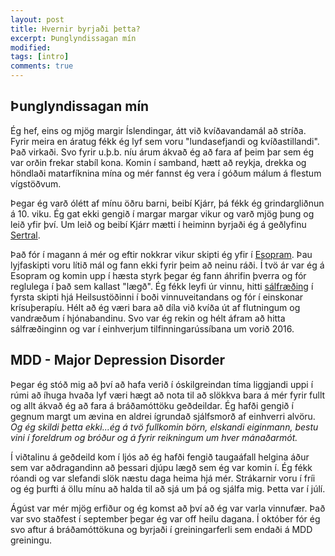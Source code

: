 ```yaml
---
layout: post
title: Hvernir byrjaði þetta?
excerpt: Þunglyndissagan mín 
modified: 
tags: [intro]
comments: true
---
```


## Þunglyndissagan mín

Ég hef, eins og mjög margir Íslendingar, átt við kvíðavandamál að stríða. Fyrir meira en áratug fékk ég lyf sem voru "lundasefjandi og kvíðastillandi". Það virkaði. Svo fyrir u.þ.b. níu árum ákvað ég að fara af þeim þar sem ég var orðin frekar stabíl kona. Komin í samband, hætt að reykja, drekka og höndlaði matarfíknina mína og mér fannst ég vera í góðum málum á flestum vígstöðvum. 


Þegar ég varð ólétt af mínu öðru barni, beibí Kjárr, þá fékk ég grindargliðnun á 10. viku. Ég gat ekki gengið í margar margar vikur og varð mjög þung og leið yfir því. Um leið og beibí Kjárr mætti í heiminn byrjaði ég á geðlyfinu [Sertral](http://www.lyfja.is/lyfjabokin/lyf/Sertral "Lyfjabókin"). 

Það fór í magann á mér og eftir nokkrar vikur skipti ég yfir í [Esopram](http://www.lyfja.is/lyfjabokin/lyf/Esopram "Lyfjabókin"). Þau lyjfaskipti voru lítið mál og fann ekki fyrir þeim að neinu ráði. Í tvö ár var ég á Esopram og komin upp í hæsta styrk þegar ég fann áhrifin þverra og fór reglulega í það sem kallast "lægð". Ég fékk leyfi úr vinnu, hitti [sálfræðing](http://www.heilsustodin.is/index.php?option=com_contact&view=contact&id=29%3Aasdis-herborg-olafsdottir&catid=45%3Astarfsfolk&Itemid=115 "Ásdís Ólafsdóttir hjálpaði mér mikið") í fyrsta skipti hjá Heilsustöðinni í boði vinnuveitandans og fór í einskonar krísuþerapíu. Hélt að ég væri bara að díla við kvíða út af flutningum og vandræðum í hjónabandinu. Svo var ég rekin og hélt áfram að hitta sálfræðinginn og var í einhverjum tilfinningarússíbana um vorið 2016. 

## MDD - Major Depression Disorder

Þegar ég stóð mig að því að hafa verið í óskilgreindan tíma liggjandi uppi í rúmi að íhuga hvaða lyf væri hægt að nota til að slökkva bara á mér fyrir fullt og allt ákvað ég að fara á bráðamóttöku geðdeildar. Ég hafði gengið í gegnum margt um ævina en aldrei ígrundað sjálfsmorð af einhverri alvöru. _Og ég skildi þetta ekki...ég á tvö fullkomin börn, elskandi eiginmann, bestu vini í foreldrum og bróður og á fyrir reikningum um hver mánaðarmót._

Í viðtalinu á geðdeild kom í ljós að ég hafði fengið taugaáfall helgina áður sem var aðdragandinn að þessari djúpu lægð sem ég var komin í. Ég fékk róandi og var slefandi slök næstu daga heima hjá mér. Strákarnir voru í fríi og ég þurfti á öllu mínu að halda til að sjá um þá og sjálfa mig. Þetta var í júlí. 

Ágúst var mér mjög erfiður og ég komst að því að ég var varla vinnufær. Það var svo staðfest í september þegar ég var off heilu dagana. Í október fór ég svo aftur á bráðamóttökuna og byrjaði í greiningarferli sem endaði á MDD greiningu.
